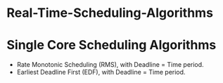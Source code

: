 # Real-Time-Scheduling-Algorithms

# Single Core Scheduling Algorithms
- Rate Monotonic Scheduling (RMS), with Deadline = Time period.
- Earliest Deadline First (EDF), with Deadline = Time period.
